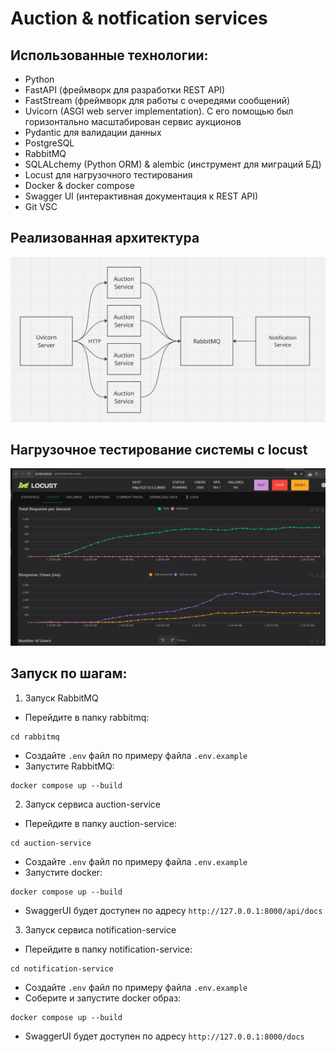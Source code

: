# Auction & notfication services

## Использованные технологии:
- Python
- FastAPI (фреймворк для разработки REST API)
- FastStream (фреймворк для работы с очередями сообщений)
- Uvicorn (ASGI web server implementation). С его помощью был горизонтально масштабирован сервис аукционов
- Pydantic для валидации данных
- PostgreSQL
- RabbitMQ
- SQLALchemy (Python ORM) & alembic (инструмент для миграций БД)
- Locust для нагрузочного тестирования
- Docker & docker compose
- Swagger UI (интерактивная документация к REST API)
- Git VSC

## Реализованная архитектура
<img src="https://github.com/ArtemGrablevski/soa-exam/blob/main/img/architecture.png">

## Нагрузочное тестирование системы с locust
<img src="https://github.com/ArtemGrablevski/soa-exam/blob/main/img/locust.png">

## Запуск по шагам:
1) Запуск RabbitMQ
- Перейдите в папку rabbitmq:
```
cd rabbitmq
```
- Создайте `.env` файл по примеру файла `.env.example`
- Запустите RabbitMQ:
```
docker compose up --build
```
2) Запуск сервиса auction-service
- Перейдите в папку auction-service:
```
cd auction-service
```
- Создайте `.env` файл по примеру файла `.env.example`
- Запустите docker:
```
docker compose up --build
```
- SwaggerUI будет доступен по адресу `http://127.0.0.1:8000/api/docs`
3) Запуск сервиса notification-service
- Перейдите в папку notification-service:
```
cd notification-service
```
- Создайте `.env` файл по примеру файла `.env.example`
- Соберите и запустите docker образ:
```
docker compose up --build
```
- SwaggerUI будет доступен по адресу `http://127.0.0.1:8000/docs`
